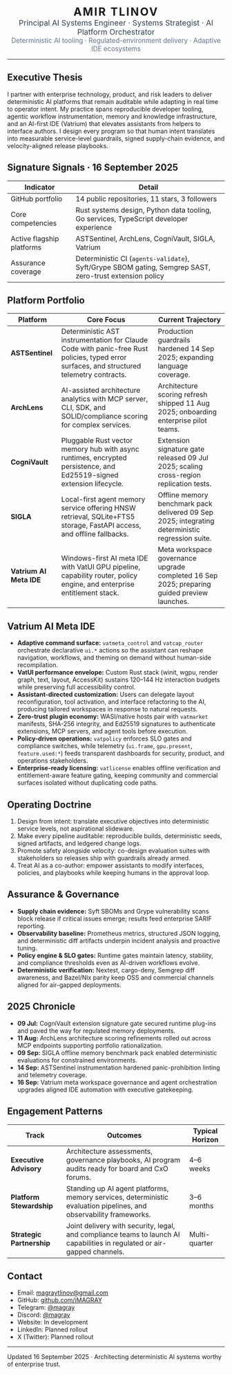 <!-- Corporate Profile Header -->
<p align="center">
  <strong style="font-size:1.6rem;letter-spacing:0.1em;">AMIR TLINOV</strong><br/>
  <span style="font-size:1.1rem;color:#334155;">Principal AI Systems Engineer · Systems Strategist · AI Platform Orchestrator</span><br/>
  <span style="font-size:0.95rem;color:#64748b;">Deterministic AI tooling · Regulated-environment delivery · Adaptive IDE ecosystems</span>
</p>

---

## Executive Thesis
I partner with enterprise technology, product, and risk leaders to deliver deterministic AI platforms that remain auditable while adapting in real time to operator intent. My practice spans reproducible developer tooling, agentic workflow instrumentation, memory and knowledge infrastructure, and an AI-first IDE (Vatrium) that elevates assistants from helpers to interface authors. I design every program so that human intent translates into measurable service-level guardrails, signed supply-chain evidence, and velocity-aligned release playbooks.

## Signature Signals · 16 September 2025
| Indicator | Detail |
| --- | --- |
| GitHub portfolio | 14 public repositories, 11 stars, 3 followers |
| Core competencies | Rust systems design, Python data tooling, Go services, TypeScript developer experience |
| Active flagship platforms | ASTSentinel, ArchLens, CogniVault, SIGLA, Vatrium |
| Assurance coverage | Deterministic CI (`agents-validate`), Syft/Grype SBOM gating, Semgrep SAST, zero-trust extension policy |

## Platform Portfolio
| Platform | Core Focus | Current Trajectory |
| --- | --- | --- |
| **ASTSentinel** | Deterministic AST instrumentation for Claude Code with panic-free Rust policies, typed error surfaces, and structured telemetry contracts. | Production guardrails hardened 14 Sep 2025; expanding language coverage. |
| **ArchLens** | AI-assisted architecture analytics with MCP server, CLI, SDK, and SOLID/compliance scoring for complex services. | Architecture scoring refresh shipped 11 Aug 2025; onboarding enterprise pilot teams. |
| **CogniVault** | Pluggable Rust vector memory hub with async runtimes, encrypted persistence, and Ed25519-signed extension lifecycle. | Extension signature gate released 09 Jul 2025; scaling cross-region replication tests. |
| **SIGLA** | Local-first agent memory service offering HNSW retrieval, SQLite+FTS5 storage, FastAPI access, and offline fallbacks. | Offline memory benchmark pack delivered 09 Sep 2025; integrating deterministic regression suite. |
| **Vatrium AI Meta IDE** | Windows-first AI meta IDE with VatUI GPU pipeline, capability router, policy engine, and enterprise entitlement stack. | Meta workspace governance upgrade completed 16 Sep 2025; preparing guided preview launches. |

## Vatrium AI Meta IDE
- **Adaptive command surface:** `vatmeta_control` and `vatcap_router` orchestrate declarative `ui.*` actions so the assistant can reshape navigation, workflows, and theming on demand without human-side recompilation.
- **VatUI performance envelope:** Custom Rust stack (winit, wgpu, render graph, text, layout, AccessKit) sustains 120–144 Hz interaction budgets while preserving full accessibility control.
- **Assistant-directed customization:** Users can delegate layout reconfiguration, tool activation, and interface refactoring to the AI, producing tailored workspaces in response to natural requests.
- **Zero-trust plugin economy:** WASI/native hosts pair with `vatmarket` manifests, SHA-256 integrity, and Ed25519 signatures to authenticate extensions, MCP servers, and agent tools before execution.
- **Policy-driven operations:** `vatpolicy` enforces SLO gates and compliance switches, while telemetry (`ui.frame`, `gpu.present`, `feature.used:*`) feeds transparent dashboards for security, product, and operations stakeholders.
- **Enterprise-ready licensing:** `vatlicense` enables offline verification and entitlement-aware feature gating, keeping community and commercial surfaces isolated without duplicating code paths.

## Operating Doctrine
1. Design from intent: translate executive objectives into deterministic service levels, not aspirational slideware.
2. Make every pipeline auditable: reproducible builds, deterministic seeds, signed artifacts, and ledgered change logs.
3. Promote safety alongside velocity: co-design evaluation suites with stakeholders so releases ship with guardrails already armed.
4. Treat AI as a co-author: empower assistants to modify interfaces, policies, and playbooks while keeping humans in the approval loop.

## Assurance & Governance
- **Supply chain evidence:** Syft SBOMs and Grype vulnerability scans block release if critical issues emerge; results feed enterprise SARIF reporting.
- **Observability baseline:** Prometheus metrics, structured JSON logging, and deterministic diff artifacts underpin incident analysis and proactive tuning.
- **Policy engine & SLO gates:** Runtime gates maintain latency, stability, and compliance thresholds even as AI-driven workflows evolve.
- **Deterministic verification:** Nextest, cargo-deny, Semgrep diff awareness, and Bazel/Nix parity keep OSS and commercial channels aligned for air-gapped deployments.

## 2025 Chronicle
- **09 Jul:** CogniVault extension signature gate secured runtime plug-ins and paved the way for regulated memory deployments.
- **11 Aug:** ArchLens architecture scoring refinements rolled out across MCP endpoints supporting portfolio rationalization.
- **09 Sep:** SIGLA offline memory benchmark pack enabled deterministic evaluations for constrained environments.
- **14 Sep:** ASTSentinel instrumentation hardened panic-prohibition linting and telemetry coverage.
- **16 Sep:** Vatrium meta workspace governance and agent orchestration upgrades aligned IDE automation with executive gatekeeping.

## Engagement Patterns
| Track | Outcomes | Typical Horizon |
| --- | --- | --- |
| **Executive Advisory** | Architecture assessments, governance playbooks, AI program audits ready for board and CxO forums. | 4–6 weeks |
| **Platform Stewardship** | Standing up AI agent platforms, memory services, deterministic evaluation pipelines, and observability frameworks. | 3–6 months |
| **Strategic Partnership** | Joint delivery with security, legal, and compliance teams to launch AI capabilities in regulated or air-gapped channels. | Multi-quarter |

## Contact
- Email: [magraytlinov@gmail.com](mailto:magraytlinov@gmail.com)
- GitHub: [github.com/iMAGRAY](https://github.com/iMAGRAY)
- Telegram: [@magray](https://t.me/magray)
- Discord: [@magray](https://discordapp.com/users/magray)
- Website: In development
- LinkedIn: Planned rollout
- X (Twitter): Planned rollout

---
Updated 16 September 2025 · Architecting deterministic AI systems worthy of enterprise trust.
